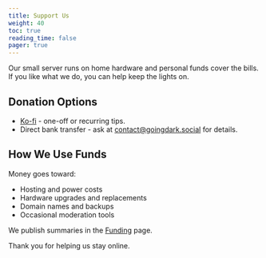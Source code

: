 ```yaml
---
title: Support Us
weight: 40
toc: true
reading_time: false
pager: true
---
```


Our small server runs on home hardware and personal funds cover the bills. If you like what we do, you can help keep the lights on.

## Donation Options

- [Ko-fi](https://ko-fi.com/goingdark) - one-off or recurring tips.
- Direct bank transfer - ask at contact@goingdark.social for details.

## How We Use Funds

Money goes toward:

- Hosting and power costs
- Hardware upgrades and replacements
- Domain names and backups
- Occasional moderation tools

We publish summaries in the [Funding](/docs/overview/funding/) page.

Thank you for helping us stay online.
